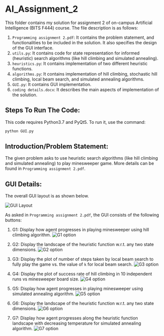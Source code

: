 # AI_Assignment_2

This folder contains my solution for assignment 2 of on-campus Artificial Intelligence (BITS F444) course. The file description is as follows:

1. `Programming assignment 2.pdf`: It contains the problem statement, and functionalities to be included in the solution. It also specifies the design of the GUI interface.
2. `utils.py`: It contains code for state representation for informed (heuristic) search algorithms (like hill climbing and simulated annealing).
3. `heuristics.py`: It contains implementation of two different heuristic functions.
4. `algorithms.py`: It contains implementation of hill climbing, stochastic hill climbing, local beam search, and simulated annealing algorithms.
5. `GUI.py`: It contains GUI implementation.
6. `coding details.docx`: It describes the main aspects of implementation of the solution.

## Steps To Run The Code:
This code requires Python3.7 and PyQt5. To run it, use the command:
```sh
python GUI.py
``` 
## Introduction/Problem Statement:

The given problem asks to use heuristic search algorithms (like hill climbing and simulated annealing) to play minesweeper game. More details can be found in `Programming assignment 2.pdf`.

## GUI Details:
The overall GUI layout is as shown below.

![GUI Layout](./imgs/gui.png)

As asked in `Programming assignment 2.pdf`, the GUI consists of the following buttons:

1. G1: Display how agent progresses in playing minesweeper using hill climbing algorithm.
![G1 option](./imgs/gui1.png)

2. G2: Display the landscape of the heuristic function w.r.t. any two state dimensions.
![G2 option](./imgs/gui2.png)

3. G3: Display the plot of number of steps taken by local beam search to fully play the game vs. the value of `k` for local beam search.
![G3 option](./imgs/gui3.png)

4. G4: Display the plot of success rate of hill climbing in 10 independent runs vs minesweeper board size.
![G4 option](./imgs/gui4.png)

5. G5: Display how agent progresses in playing minesweeper using simulated annealing algorithm.
![G5 option](./imgs/gui5.png)

6. G6: Display the landscape of the heuristic function w.r.t. any two state dimensions.
![G6 option](./imgs/gui6.png)

7. G7: Display how agent progresses along the heuristic function landscape with decreasing temperature for simulated annealing algorithm.
![G7 option](./imgs/gui7.png)

